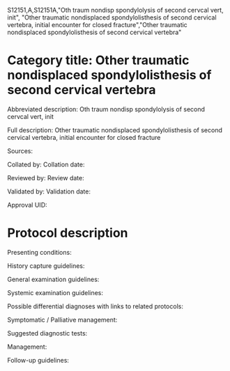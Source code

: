 S12151,A,S12151A,"Oth traum nondisp spondylolysis of second cervcal vert, init", "Other traumatic nondisplaced spondylolisthesis of second cervical vertebra, initial encounter for closed fracture","Other traumatic nondisplaced spondylolisthesis of second cervical vertebra"
# Category title: Other traumatic nondisplaced spondylolisthesis of second cervical vertebra

Abbreviated description: Oth traum nondisp spondylolysis of second cervcal vert, init

Full description: Other traumatic nondisplaced spondylolisthesis of second cervical vertebra, initial encounter for closed fracture

Sources:

Collated by:
Collation date:

Reviewed by:
Review date:

Validated by:
Validation date:

Approval UID:

# Protocol description

Presenting conditions:

History capture guidelines:

General examination guidelines:

Systemic examination guidelines:

Possible differential diagnoses with links to related protocols:

Symptomatic / Palliative management:

Suggested diagnostic tests:

Management:

Follow-up guidelines:
